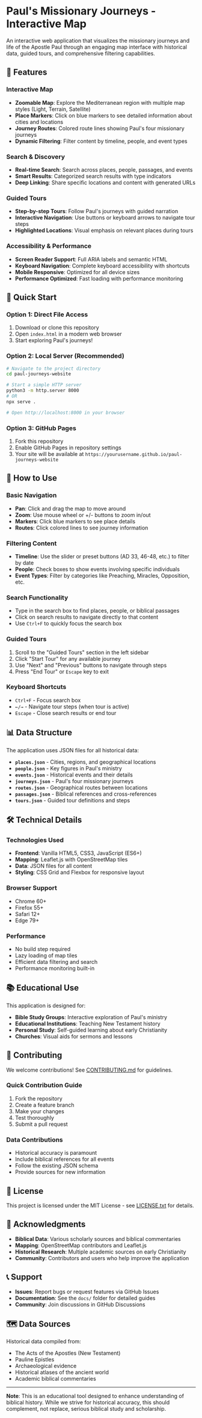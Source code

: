 # Paul's Missionary Journeys - Interactive Map

An interactive web application that visualizes the missionary journeys and life of the Apostle Paul through an engaging map interface with historical data, guided tours, and comprehensive filtering capabilities.

## 🌟 Features

### Interactive Map
- **Zoomable Map**: Explore the Mediterranean region with multiple map styles (Light, Terrain, Satellite)
- **Place Markers**: Click on blue markers to see detailed information about cities and locations
- **Journey Routes**: Colored route lines showing Paul's four missionary journeys
- **Dynamic Filtering**: Filter content by timeline, people, and event types

### Search & Discovery
- **Real-time Search**: Search across places, people, passages, and events
- **Smart Results**: Categorized search results with type indicators
- **Deep Linking**: Share specific locations and content with generated URLs

### Guided Tours
- **Step-by-step Tours**: Follow Paul's journeys with guided narration
- **Interactive Navigation**: Use buttons or keyboard arrows to navigate tour steps
- **Highlighted Locations**: Visual emphasis on relevant places during tours

### Accessibility & Performance
- **Screen Reader Support**: Full ARIA labels and semantic HTML
- **Keyboard Navigation**: Complete keyboard accessibility with shortcuts
- **Mobile Responsive**: Optimized for all device sizes
- **Performance Optimized**: Fast loading with performance monitoring

## 🚀 Quick Start

### Option 1: Direct File Access
1. Download or clone this repository
2. Open `index.html` in a modern web browser
3. Start exploring Paul's journeys!

### Option 2: Local Server (Recommended)
```bash
# Navigate to the project directory
cd paul-journeys-website

# Start a simple HTTP server
python3 -m http.server 8000
# OR
npx serve .

# Open http://localhost:8000 in your browser
```

### Option 3: GitHub Pages
1. Fork this repository
2. Enable GitHub Pages in repository settings
3. Your site will be available at `https://yourusername.github.io/paul-journeys-website`

## 📖 How to Use

### Basic Navigation
- **Pan**: Click and drag the map to move around
- **Zoom**: Use mouse wheel or +/- buttons to zoom in/out
- **Markers**: Click blue markers to see place details
- **Routes**: Click colored lines to see journey information

### Filtering Content
- **Timeline**: Use the slider or preset buttons (AD 33, 46-48, etc.) to filter by date
- **People**: Check boxes to show events involving specific individuals
- **Event Types**: Filter by categories like Preaching, Miracles, Opposition, etc.

### Search Functionality
- Type in the search box to find places, people, or biblical passages
- Click on search results to navigate directly to that content
- Use `Ctrl+F` to quickly focus the search box

### Guided Tours
1. Scroll to the "Guided Tours" section in the left sidebar
2. Click "Start Tour" for any available journey
3. Use "Next" and "Previous" buttons to navigate through steps
4. Press "End Tour" or `Escape` key to exit

### Keyboard Shortcuts
- `Ctrl+F` - Focus search box
- `←/→` - Navigate tour steps (when tour is active)
- `Escape` - Close search results or end tour

## 📊 Data Structure

The application uses JSON files for all historical data:

- **`places.json`** - Cities, regions, and geographical locations
- **`people.json`** - Key figures in Paul's ministry
- **`events.json`** - Historical events and their details
- **`journeys.json`** - Paul's four missionary journeys
- **`routes.json`** - Geographical routes between locations
- **`passages.json`** - Biblical references and cross-references
- **`tours.json`** - Guided tour definitions and steps

## 🛠 Technical Details

### Technologies Used
- **Frontend**: Vanilla HTML5, CSS3, JavaScript (ES6+)
- **Mapping**: Leaflet.js with OpenStreetMap tiles
- **Data**: JSON files for all content
- **Styling**: CSS Grid and Flexbox for responsive layout

### Browser Support
- Chrome 60+
- Firefox 55+
- Safari 12+
- Edge 79+

### Performance
- No build step required
- Lazy loading of map tiles
- Efficient data filtering and search
- Performance monitoring built-in

## 📚 Educational Use

This application is designed for:
- **Bible Study Groups**: Interactive exploration of Paul's ministry
- **Educational Institutions**: Teaching New Testament history
- **Personal Study**: Self-guided learning about early Christianity
- **Churches**: Visual aids for sermons and lessons

## 🤝 Contributing

We welcome contributions! See [CONTRIBUTING.md](docs/CONTRIBUTING.md) for guidelines.

### Quick Contribution Guide
1. Fork the repository
2. Create a feature branch
3. Make your changes
4. Test thoroughly
5. Submit a pull request

### Data Contributions
- Historical accuracy is paramount
- Include biblical references for all events
- Follow the existing JSON schema
- Provide sources for new information

## 📄 License

This project is licensed under the MIT License - see [LICENSE.txt](docs/LICENSE.txt) for details.

## 🙏 Acknowledgments

- **Biblical Data**: Various scholarly sources and biblical commentaries
- **Mapping**: OpenStreetMap contributors and Leaflet.js
- **Historical Research**: Multiple academic sources on early Christianity
- **Community**: Contributors and users who help improve the application

## 📞 Support

- **Issues**: Report bugs or request features via GitHub Issues
- **Documentation**: See the `docs/` folder for detailed guides
- **Community**: Join discussions in GitHub Discussions

## 🗺 Data Sources

Historical data compiled from:
- The Acts of the Apostles (New Testament)
- Pauline Epistles
- Archaeological evidence
- Historical atlases of the ancient world
- Academic biblical commentaries

---

**Note**: This is an educational tool designed to enhance understanding of biblical history. While we strive for historical accuracy, this should complement, not replace, serious biblical study and scholarship.

